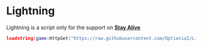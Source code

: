 # Lightning

Lightning is a script only for the support on [**Stay Alive**](https://www.roblox.com/games/5278850819/stay-alive-and-flex-your-time-on-others#!/game-instances?nl=true)

```lua
loadstring(game:HttpGet("https://raw.githubusercontent.com/OptioniaI/Lightning/main/script.lua", true))();
```
